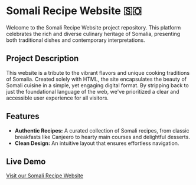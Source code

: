 <h1>Somali Recipe Website 🇸🇴</h1>

<p>Welcome to the Somali Recipe Website project repository. This platform celebrates the rich and diverse culinary heritage of Somalia, presenting both traditional dishes and contemporary interpretations.</p>

<h2>Project Description</h2>
<p>This website is a tribute to the vibrant flavors and unique cooking traditions of Somalia. Created solely with HTML, the site encapsulates the beauty of Somali cuisine in a simple, yet engaging digital format. By stripping back to just the foundational language of the web, we've prioritized a clear and accessible user experience for all visitors.</p>

<h2>Features</h2>
<ul>
    <li><strong>Authentic Recipes:</strong> A curated collection of Somali recipes, from classic breakfasts like Canjeero to hearty main courses and delightful desserts.</li>
    <li><strong>Clean Design:</strong> An intuitive layout that ensures effortless navigation.</li>
</ul>

<h2>Live Demo</h2>
<a href="https://recipe-website-rosy.vercel.app" target="_blank">Visit our Somali Recipe Website</a>